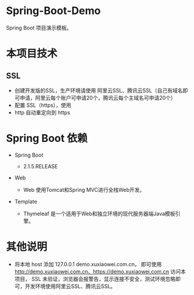 # Spring-Boot-Demo
Spring Boot 项目演示模板。

# 本项目技术

## SSL

- 创建开发版的SSL，生产环境请使用 阿里云SSL、腾讯云SSL（自己有域名即可申请，阿里云每个账户可申请20个，腾讯云每个主域名可申请20个）
- 配置 SSL（https），使用 
- http 自动重定向到 https

# Spring Boot 依赖

- Spring Boot
    - 2.1.5.RELEASE

- Web
    - Web                   使用Tomcat和Spring MVC进行全栈Web开发。

- Template
	- Thymeleaf             是一个适用于Web和独立环境的现代服务器端Java模板引擎。

# 其他说明

- 将本地 host 添加 127.0.0.1 demo.xuxiaowei.com.cn，
    即可使用 http://demo.xuxiaowei.com.cn、https://demo.xuxiaowei.com.cn 访问本项目，
    SSL 未验证，浏览器会报警告，显示连接不安全，测试环境忽略即可，开发环境使用阿里云SSL、腾讯云SSL。